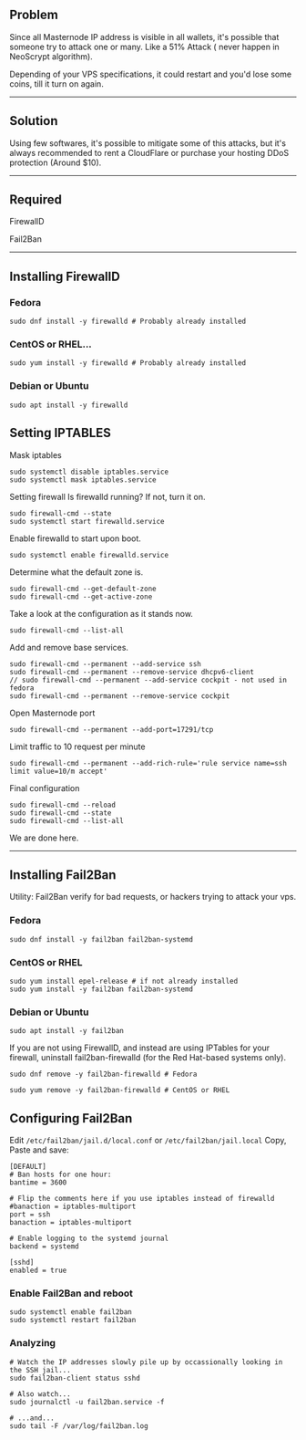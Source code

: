 ## Problem
Since all Masternode IP address is visible in all wallets, it's possible that someone try to attack one or many. 
Like a 51% Attack ( never happen in NeoScrypt algorithm).

Depending of your VPS specifications, it could restart and you'd lose some coins, till it turn on again.
***

## Solution
Using few softwares, it's possible to mitigate some of this attacks, but it's always recommended to rent a CloudFlare or purchase your hosting DDoS protection (Around $10).
***

## Required
FirewallD 

Fail2Ban

***
## Installing FirewallD

### Fedora

`sudo dnf install -y firewalld # Probably already installed`

### CentOS or RHEL...

`sudo yum install -y firewalld # Probably already installed`

### Debian or Ubuntu

`sudo apt install -y firewalld`


## Setting IPTABLES

Mask iptables

```
sudo systemctl disable iptables.service
sudo systemctl mask iptables.service
```

Setting firewall
Is firewalld running? If not, turn it on.
```
sudo firewall-cmd --state
sudo systemctl start firewalld.service
```

Enable firewalld to start upon boot.
```
sudo systemctl enable firewalld.service
```

Determine what the default zone is.
```
sudo firewall-cmd --get-default-zone
sudo firewall-cmd --get-active-zone
```

Take a look at the configuration as it stands now.
```
sudo firewall-cmd --list-all
```

Add and remove base services.
```
sudo firewall-cmd --permanent --add-service ssh
sudo firewall-cmd --permanent --remove-service dhcpv6-client
// sudo firewall-cmd --permanent --add-service cockpit - not used in fedora
sudo firewall-cmd --permanent --remove-service cockpit
```

Open Masternode port
```
sudo firewall-cmd --permanent --add-port=17291/tcp
```
Limit traffic to 10 request per minute
```
sudo firewall-cmd --permanent --add-rich-rule='rule service name=ssh limit value=10/m accept'
```
Final configuration
```
sudo firewall-cmd --reload
sudo firewall-cmd --state
sudo firewall-cmd --list-all
```

We are done here.

***
## Installing Fail2Ban

Utility:
Fail2Ban verify for bad requests, or hackers trying to attack your vps.

### Fedora

`
sudo dnf install -y fail2ban fail2ban-systemd
`

### CentOS or RHEL
```
sudo yum install epel-release # if not already installed
sudo yum install -y fail2ban fail2ban-systemd
```

### Debian or Ubuntu

`sudo apt install -y fail2ban`

If you are not using FirewallD, and instead are using IPTables for your firewall, uninstall fail2ban-firewalld (for the Red Hat-based systems only).

`sudo dnf remove -y fail2ban-firewalld # Fedora`

`sudo yum remove -y fail2ban-firewalld # CentOS or RHEL`

## Configuring Fail2Ban

Edit `/etc/fail2ban/jail.d/local.conf` or `/etc/fail2ban/jail.local`
Copy, Paste and save:
```
[DEFAULT]
# Ban hosts for one hour:
bantime = 3600

# Flip the comments here if you use iptables instead of firewalld
#banaction = iptables-multiport
port = ssh
banaction = iptables-multiport

# Enable logging to the systemd journal
backend = systemd

[sshd]
enabled = true
```

### Enable Fail2Ban and reboot
```
sudo systemctl enable fail2ban
sudo systemctl restart fail2ban
```

### Analyzing
```
# Watch the IP addresses slowly pile up by occassionally looking in the SSH jail...
sudo fail2ban-client status sshd
```
```
# Also watch...
sudo journalctl -u fail2ban.service -f
```
```
# ...and...
sudo tail -F /var/log/fail2ban.log 
```
